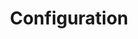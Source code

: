 ---
title: "Configuration"
description: "Securely develop and deploy internal web applications"
weight: 200
---
